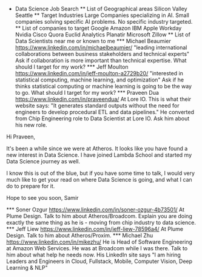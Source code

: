 * Data Science Job Search
** List of Geographical areas
Silicon Valley
Seattle
** Target Industries
Large Companies specializing in AI.
Small companies solving specific AI problems.
No specific industry targeted.
** List of companies to target
Google
Amazon
IBM
Apple
Workday
Nvidia
Cisco
Quora
Euclid Analytics
Planatir
Microsoft
Zillow
** List of Data Scientists near me or known to me
*** Michael Beaumier
https://www.linkedin.com/in/michaelbeaumier/
"leading international collaborations between business stakeholders and technical experts"
Ask if collaboration is more important than technical expertise.
What should I target for my work?
*** Jeff Moulton
https://www.linkedin.com/in/jeff-moulton-a2729b20/
"interested in statistical computing, machine learning, and optimization"
Ask if he thinks statistical computing or machine learning is going to be the way to go.
What should I target for my work?
*** Praveen Dua 
https://www.linkedin.com/in/praveendua/
At Lore IO.  This is what their website says:
"It generates standard outputs without the need for engineers to develop 
procedural ETL and data pipelines." 
He converted from Chip Engineering role to Data Scientist at Lore IO.
Ask him about his new role.

Hi Praveen,

It's been a while since we were at Atheros.  It looks like you have found
a new interest in Data Science.  I have joined Lambda School and started
my Data Science journey as well.

I know this is out of the blue, but if you have some time to talk,
I would very much like to get your read on where Data Science is going,
and what I can do to prepare for it.

Hope to see you soon,
Samir

*** Soner Ozgur
https://www.linkedin.com/in/soner-ozgur-4b73501/
At Plume Design.  Talk to him about Atheros/Broadcom.
Explain you are doing exactly the same thing as he is -
moving from chip industry to data science.
*** Jeff Liew 
https://www.linkedin.com/in/jeff-liew-78596a4/
At Plume Design.  Talk to him about Atheros/Proxim.
*** Michael Zhu
https://www.linkedin.com/in/mikezhu/
He is Head of Software Engineering at Amazon Web Services.
He was at Broadcom while I was there.
Talk to him about what help he needs now.
His LinkedIn site says "I am hiring Leaders and Engineers in Cloud, 
Fullstack, Mobile, Computer Vision, Deep Learning & NLP"

